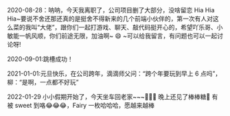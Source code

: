 2020-08-28：呐呐，今天我离职了，公司项目删了大部分，没啥留恋 Hia Hia Hia~要说不舍还那还真的是挺舍不得新来的几个前端小伙伴的，第一次有人对这么菜的我叫“大佬”，跟你们一起打游戏、聊天、敲代码挺开心的，希望吖乐哥、小敏能一帆风顺，你们前途无限，加油啊~ :smile: ~可以给我留言，有问题也可以一起讨论呀!

2020-09-01:跳槽成功！

2021-01-01:元旦快乐，在公司跨年，滴滴师父问：“跨个年要玩到早上 6 点吗”，柳：“是啊，一点都不好玩”

2022-01-29 小小假期开始了，今天坐车回老家~~~:tada::tada::tada: 晚上还见了棒棒糖:lollipop: 有被 sweet 到咯:joy::joy::joy:，Fairy 一枚哈哈哈，愿越来越棒

